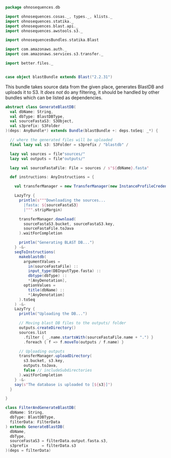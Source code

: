 
```scala
package ohnosequences.db

import ohnosequences.cosas._, types._, klists._
import ohnosequences.statika._
import ohnosequences.blast.api._
import ohnosequences.awstools.s3._

import ohnosequencesBundles.statika.Blast

import com.amazonaws.auth._
import com.amazonaws.services.s3.transfer._

import better.files._


case object blastBundle extends Blast("2.2.31")
```

This bundle takes source data from the given place, generates BlastDB and
uploads it to S3. It _does not_ do any filtering, it should be handled by
other bundles which can be listed as dependencies.


```scala
abstract class GenerateBlastDB(
  val dbName: String,
  val dbType: BlastDBType,
  val sourceFastaS3: S3Object,
  val s3prefix: S3Folder
)(deps: AnyBundle*) extends Bundle(blastBundle +: deps.toSeq: _*) {

  // where the generated files will be uploaded
  final lazy val s3: S3Folder = s3prefix / "blastdb" /

  lazy val sources = file"sources/"
  lazy val outputs = file"outputs/"

  lazy val sourceFastaFile: File = sources / s"${dbName}.fasta"

  def instructions: AnyInstructions = {

    val transferManager = new TransferManager(new InstanceProfileCredentialsProvider())

    LazyTry {
      println(s"""Downloading the sources...
        |fasta: ${sourceFastaS3}
        |""".stripMargin)

      transferManager.download(
        sourceFastaS3.bucket, sourceFastaS3.key,
        sourceFastaFile.toJava
      ).waitForCompletion

      println("Generating BLAST DB...")
    } -&-
    seqToInstructions(
      makeblastdb(
        argumentValues =
          in(sourceFastaFile) ::
          input_type(DBInputType.fasta) ::
          dbtype(dbType) ::
          *[AnyDenotation],
        optionValues =
          title(dbName) ::
          *[AnyDenotation]
      ).toSeq
    ) -&-
    LazyTry {
      println("Uploading the DB...")

      // Moving blast DB files to the outputs/ folder
      outputs.createDirectory()
      sources.list
        .filter { _.name.startsWith(sourceFastaFile.name + ".") }
        .foreach { f => f.moveTo(outputs / f.name) }

      // Uploading outputs
      transferManager.uploadDirectory(
        s3.bucket, s3.key,
        outputs.toJava,
        false // includeSubdirectories
      ).waitForCompletion
    } -&-
    say(s"The database is uploaded to [${s3}]")
  }

}

class FilterAndGenerateBlastDB(
  dbName: String,
  dbType: BlastDBType,
  filterData: FilterData
) extends GenerateBlastDB(
  dbName,
  dbType,
  sourceFastaS3 = filterData.output.fasta.s3,
  s3prefix      = filterData.s3
)(deps = filterData)

```




[test/scala/runBundles.scala]: ../../test/scala/runBundles.scala.md
[main/scala/filterData.scala]: filterData.scala.md
[main/scala/csvUtils.scala]: csvUtils.scala.md
[main/scala/collectionUtils.scala]: collectionUtils.scala.md
[main/scala/rnacentral/rnaCentral.scala]: rnacentral/rnaCentral.scala.md
[main/scala/rnacentral/compats.scala]: rnacentral/compats.scala.md
[main/scala/blastDB.scala]: blastDB.scala.md
